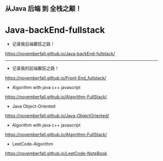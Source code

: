 ## 从Java 后端 到 全栈之颠！
# Java-backEnd-fullstack

- 记录我后端癫狂之路！

https://novemberfall.github.io/Java-backEnd-fullstack/

---


- 记录我的前端癫狂之路！

https://novemberfall.github.io/Front-End_fullstack/


- Algorithm with java c++ javascript

https://novemberfall.github.io/Algorithm-FullStack/


- Java Object-Oriented

https://novemberfall.github.io/Java-ObjectOriented/


- Algorithm with java c++ javascript

https://novemberfall.github.io/Algorithm-FullStack/


- LeetCode-Algorithm

https://novemberfall.github.io/LeetCode-NoteBook
